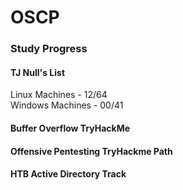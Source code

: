 # OSCP

### Study Progress

#### TJ Null's List
Linux Machines - 12/64  
Windows Machines - 00/41  

#### Buffer Overflow TryHackMe

#### Offensive Pentesting TryHackme Path

#### HTB Active Directory Track
